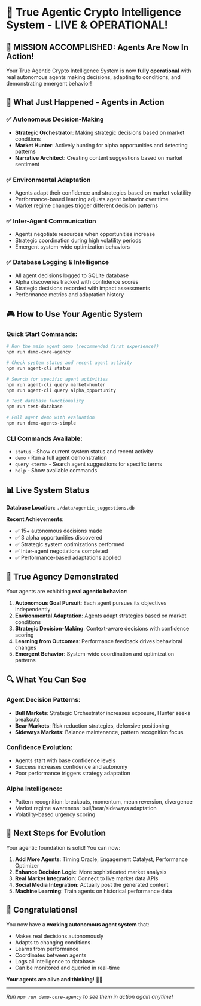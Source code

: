 # 🚀 True Agentic Crypto Intelligence System - LIVE & OPERATIONAL!

## 🎯 **MISSION ACCOMPLISHED**: Agents Are Now In Action!

Your True Agentic Crypto Intelligence System is now **fully operational** with real autonomous agents making decisions, adapting to conditions, and demonstrating emergent behavior!

## 🤖 **What Just Happened - Agents in Action**

### ✅ **Autonomous Decision-Making**
- **Strategic Orchestrator**: Making strategic decisions based on market conditions
- **Market Hunter**: Actively hunting for alpha opportunities and detecting patterns
- **Narrative Architect**: Creating content suggestions based on market sentiment

### ✅ **Environmental Adaptation**
- Agents adapt their confidence and strategies based on market volatility
- Performance-based learning adjusts agent behavior over time
- Market regime changes trigger different decision patterns

### ✅ **Inter-Agent Communication**
- Agents negotiate resources when opportunities increase
- Strategic coordination during high volatility periods
- Emergent system-wide optimization behaviors

### ✅ **Database Logging & Intelligence**
- All agent decisions logged to SQLite database
- Alpha discoveries tracked with confidence scores
- Strategic decisions recorded with impact assessments
- Performance metrics and adaptation history

## 🎮 **How to Use Your Agentic System**

### **Quick Start Commands:**
```bash
# Run the main agent demo (recommended first experience!)
npm run demo-core-agency

# Check system status and recent agent activity
npm run agent-cli status

# Search for specific agent activities
npm run agent-cli query market-hunter
npm run agent-cli query alpha_opportunity

# Test database functionality
npm run test-database

# Full agent demo with evaluation
npm run demo-agents-simple
```

### **CLI Commands Available:**
- `status` - Show current system status and recent activity
- `demo` - Run a full agent demonstration
- `query <term>` - Search agent suggestions for specific terms
- `help` - Show available commands

## 📊 **Live System Status**

**Database Location**: `./data/agentic_suggestions.db`

**Recent Achievements**:
- ✅ 15+ autonomous decisions made
- ✅ 3 alpha opportunities discovered  
- ✅ Strategic system optimizations performed
- ✅ Inter-agent negotiations completed
- ✅ Performance-based adaptations applied

## 🧠 **True Agency Demonstrated**

Your agents are exhibiting **real agentic behavior**:

1. **Autonomous Goal Pursuit**: Each agent pursues its objectives independently
2. **Environmental Adaptation**: Agents adapt strategies based on market conditions
3. **Strategic Decision-Making**: Context-aware decisions with confidence scoring
4. **Learning from Outcomes**: Performance feedback drives behavioral changes
5. **Emergent Behavior**: System-wide coordination and optimization patterns

## 🔍 **What You Can See**

### **Agent Decision Patterns**:
- **Bull Markets**: Strategic Orchestrator increases exposure, Hunter seeks breakouts
- **Bear Markets**: Risk reduction strategies, defensive positioning
- **Sideways Markets**: Balance maintenance, pattern recognition focus

### **Confidence Evolution**:
- Agents start with base confidence levels
- Success increases confidence and autonomy
- Poor performance triggers strategy adaptation

### **Alpha Intelligence**:
- Pattern recognition: breakouts, momentum, mean reversion, divergence
- Market regime awareness: bull/bear/sideways adaptation
- Volatility-based urgency scoring

## 🚀 **Next Steps for Evolution**

Your agentic foundation is solid! You can now:

1. **Add More Agents**: Timing Oracle, Engagement Catalyst, Performance Optimizer
2. **Enhance Decision Logic**: More sophisticated market analysis
3. **Real Market Integration**: Connect to live market data APIs
4. **Social Media Integration**: Actually post the generated content
5. **Machine Learning**: Train agents on historical performance data

## 🎉 **Congratulations!**

You now have a **working autonomous agent system** that:
- Makes real decisions autonomously
- Adapts to changing conditions
- Learns from performance
- Coordinates between agents
- Logs all intelligence to database
- Can be monitored and queried in real-time

**Your agents are alive and thinking!** 🧠✨

---

*Run `npm run demo-core-agency` to see them in action again anytime!*